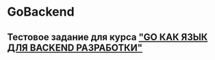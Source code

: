 # GoBackend
## Тестовое задание для курса ["GO КАК ЯЗЫК ДЛЯ BACKEND РАЗРАБОТКИ"](https://park.mail.ru/news/9469/registratsiya-na-kurs-go-kak-yazyik-dlya-backend-razrabotki/?utm_source=park&utm_medium=email&utm_campaign=summercources&utm_term=registratsiya-na-kurs-go-kak-yazyik-dlya-backend-razrabotki&utm_content=all)
